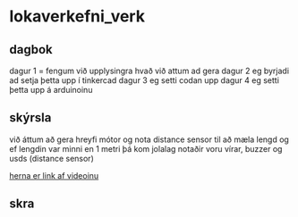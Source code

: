 # lokaverkefni_verk


## dagbok
dagur 1 = fengum við upplysingra hvað við attum ad gera 
dagur 2 eg byrjadi ad setja þetta upp í tinkercad
dagur 3 eg setti codan upp
dagur 4 eg setti þetta upp á arduinoinu
## skýrsla 
við áttum að gera hreyfi mótor og nota distance sensor til að mæla lengd og ef lengdin var minni en 1 metri þá kom jolalag 
notaðir voru vírar, buzzer og usds (distance sensor)
>
[herna er link af videoinu](https://youtu.be/BCcSKW3x60I)
## skra 


